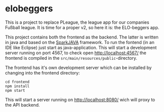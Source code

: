 # elobeggers

This is a project to replace PLeague, the league app for our companies Fußball league. It is time for a proper v2, so here it is: the ELO-beggers app.

This project contains both the frontend as the backend. The latter is written in java and based on the [SparkJAVA](http://sparkjava.com/) framework. To run the fontend (in an IDE like Eclipse) just start as java-application. This will start a development server running on port 4567, to check open [http://localhost:4567/](http://localhost:4567/) the frontend is compiled in the `src/main/resources/public`-directory.

The frontend has it's own development server which can be installed by changing into the frontend directory:

```
cd frontend
npm install
npm start
```

This will start a server running on [http://localhost:8080/](http://localhost:8080/) wich will proxy to the API backend.
